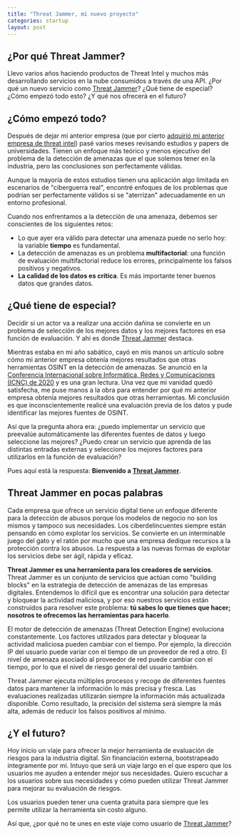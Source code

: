 ```yaml
---
title: "Threat Jammer, mi nuevo proyecto"
categories: startup
layout: post
---
```


## ¿Por qué Threat Jammer?
Llevo varios años haciendo productos de Threat Intel y muchos más desarrollando servicios en la nube consumidos a través de una API. ¿Por qué un nuevo servicio como [Threat Jammer](https://threatjammer.com)? ¿Qué tiene de especial? ¿Cómo empezó todo esto? ¿Y qué nos ofrecerá en el futuro?

## ¿Cómo empezó todo?
Después de dejar mi anterior empresa (que por cierto [adquirió mi anterior empresa de threat intel](https://www.geekwire.com/2020/auth0-makes-first-ever-acquisition-launch-new-tools-protect-automated-cyberattacks/)) pasé varios meses revisando estudios y papers de universidades. Tienen un enfoque más teórico y menos ejecutivo del problema de la detección de amenazas que el que solemos tener en la industria, pero las conclusiones son perfectamente válidas.

Aunque la mayoría de estos estudios tienen una aplicación algo limitada en escenarios de "ciberguerra real", encontré enfoques de los problemas que podrían ser perfectamente válidos si se "aterrizan" adecuadamente en un entorno profesional.

Cuando nos enfrentamos a la detección de una amenaza, debemos ser conscientes de los siguientes retos:

- Lo que ayer era válido para detectar una amenaza puede no serlo hoy: la variable **tiempo** es fundamental.
- La detección de amenazas es un problema **multifactorial**: una función de evaluación multifactorial reduce los errores, principalmente los falsos positivos y negativos.
- **La calidad de los datos es crítica**. Es más importante tener buenos datos que grandes datos.

## ¿Qué tiene de especial?
Decidir si un actor va a realizar una acción dañina se convierte en un problema de selección de los mejores datos y los mejores factores en esa función de evaluación. Y ahí es donde [Threat Jammer](https://threatjammer.com) destaca.

Mientras estaba en mi año sabático, cayó en mis manos un artículo sobre cómo mi anterior empresa obtenía mejores resultados que otras herramientas OSINT en la detección de amenazas. Se anunció en la [Conferencia Internacional sobre Informática, Redes y Comunicaciones (ICNC) de 2020](https://www.researchgate.net/publication/340306013_IP_Reputation_Analysis_of_Public_Databases_and_Machine_Learning_Techniques) y es una gran lectura. Una vez que mi vanidad quedó satisfecha, me puse manos a la obra para entender por qué mi anterior empresa obtenía mejores resultados que otras herramientas. Mi conclusión es que inconscientemente realicé una evaluación previa de los datos y pude identificar las mejores fuentes de OSINT.

Así que la pregunta ahora era: ¿puedo implementar un servicio que preevalúe automáticamente las diferentes fuentes de datos y luego seleccione las mejores? ¿Puedo crear un servicio que aprenda de las distintas entradas externas y seleccione los mejores factores para utilizarlos en la función de evaluación?

Pues aquí está la respuesta: **Bienvenido a [Threat Jammer](https://threatjammer.com)**.

## Threat Jammer en pocas palabras
Cada empresa que ofrece un servicio digital tiene un enfoque diferente para la detección de abusos porque los modelos de negocio no son los mismos y tampoco sus necesidades. Los ciberdelincuentes siempre están pensando en cómo explotar los servicios. Se convierte en un interminable juego del gato y el ratón por mucho que una empresa dedique recursos a la protección contra los abusos. La respuesta a las nuevas formas de explotar los servicios debe ser ágil, rápida y eficaz.

**Threat Jammer es una herramienta para los creadores de servicios**. Threat Jammer es un conjunto de servicios que actúan como "building blocks" en la estrategia de detección de amenazas de las empresas digitales. Entendemos lo difícil que es encontrar una solución para detectar y bloquear la actividad maliciosa, y por eso nuestros servicios están construidos para resolver este problema: **tú sabes lo que tienes que hacer; nosotros te ofrecemos las herramientas para hacerlo**.

El motor de detección de amenazas (Threat Detection Engine) evoluciona constantemente. Los factores utilizados para detectar y bloquear la actividad maliciosa pueden cambiar con el tiempo. Por ejemplo, la dirección IP del usuario puede variar con el tiempo de un proveedor de red a otro. El nivel de amenaza asociado al proveedor de red puede cambiar con el tiempo, por lo que el nivel de riesgo general del usuario también.

Threat Jammer ejecuta múltiples procesos y recoge de diferentes fuentes datos para mantener la información lo más precisa y fresca. Las evaluaciones realizadas utilizarán siempre la información más actualizada disponible. Como resultado, la precisión del sistema será siempre la más alta, además de reducir los falsos positivos al mínimo.

## ¿Y el futuro?
Hoy inicio un viaje para ofrecer la mejor herramienta de evaluación de riesgos para la industria digital. Sin financiación externa, bootstrapeado íntegramente por mi. Intuyo que será un viaje largo en el que espero que los usuarios me ayuden a entender mejor sus necesidades. Quiero escuchar a los usuarios sobre sus necesidades y cómo pueden utilizar Threat Jammer para mejorar su evaluación de riesgos. 

Los usuarios pueden tener una cuenta gratuita para siempre que les permite utilizar la herramienta sin costo alguno. 

Así que, ¿por qué no te unes en este viaje como usuario de [Threat Jammer](https://threatjammer.com)?
